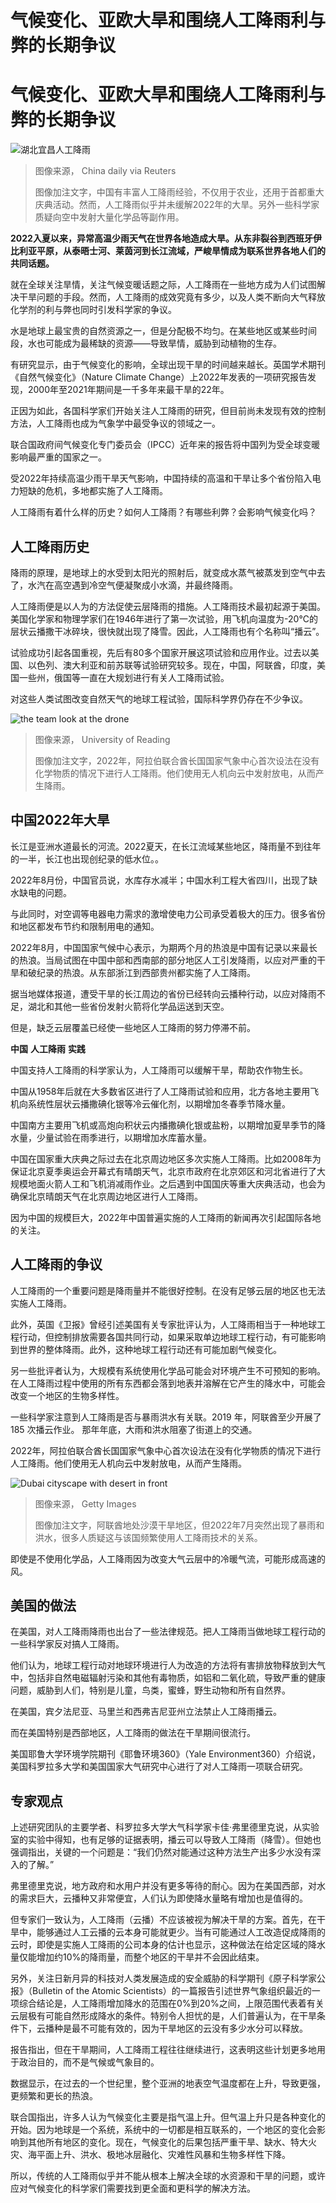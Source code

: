 # 气候变化、亚欧大旱和围绕人工降雨利与弊的长期争议

#  气候变化、亚欧大旱和围绕人工降雨利与弊的长期争议


![湖北宜昌人工降雨](_126351368_888e29747289ddbfaf5fe513de05f911bf9be7eb.jpg)

> 图像来源，  China daily via Reuters
>
> 图像加注文字，中国有丰富人工降雨经验，不仅用于农业，还用于首都重大庆典活动。然而，人工降雨似乎并未缓解2022年的大旱。另外一些科学家质疑向空中发射大量化学品等副作用。

**2022入夏以来，异常高温少雨天气在世界各地造成大旱。从东非裂谷到西班牙伊比利亚平原，从泰晤士河、莱茵河到长江流域，严峻旱情成为联系世界各地人们的共同话题。**

就在全球关注旱情，关注气候变暖话题之际，人工降雨在一些地方成为人们试图解决干旱问题的手段。然而，人工降雨的成效究竟有多少，以及人类不断向大气释放化学剂的利与弊也同时引发科学家的争议。

水是地球上最宝贵的自然资源之一，但是分配极不均匀。在某些地区或某些时间段，水也可能成为最稀缺的资源——导致旱情，威胁到动植物的生存。

有研究显示，由于气候变化的影响，全球出现干旱的时间越来越长。英国学术期刊《自然气候变化》（Nature Climate Change）上2022年发表的一项研究报告发现，2000年至2021年期间是一千多年来最干旱的22年。

正因为如此，各国科学家们开始关注人工降雨的研究，但目前尚未发现有效的控制方法，人工降雨也成为气象学中最受争议的领域之一。

联合国政府间气候变化专门委员会（IPCC）近年来的报告将中国列为受全球变暖影响最严重的国家之一。

受2022年持续高温少雨干旱天气影响，中国持续的高温和干旱让多个省份陷入电力短缺的危机，多地都实施了人工降雨。

人工降雨有着什么样的历史？如何人工降雨？有哪些利弊？会影响气候变化吗？

##  人工降雨历史

降雨的原理，是地球上的水受到太阳光的照射后，就变成水蒸气被蒸发到空气中去了，水汽在高空遇到冷空气便凝聚成小水滴，并最终降雨。

人工降雨便是以人为的方法促使云层降雨的措施。人工降雨技术最初起源于美国。美国化学家和物理学家们在1946年进行了第一次试验，用飞机向温度为-20℃的层状云播撒干冰碎块，很快就出现了降雪。因此，人工降雨也有个名称叫“播云”。

试验成功引起各国重视，先后有80多个国家开展这项试验和应用作业。过去以美国、以色列、澳大利亚和前苏联等试验研究较多。现在，中国，阿联酋，印度，美国一些州，俄国等一直在大规划进行有关人工降雨试验。

对这些人类试图改变自然天气的地球工程试验，国际科学界仍存在不少争议。

![the team look at the drone](_117610587_uae001press.jpg)

> 图像来源，  University of Reading
>
> 图像加注文字，2022年，阿拉伯联合酋长国国家气象中心首次设法在没有化学物质的情况下进行人工降雨。他们使用无人机向云中发射放电，从而产生降雨。

##  中国2022年大旱

长江是亚洲水道最长的河流。2022夏天，在长江流域某些地区，降雨量不到往年的一半，长江也出现创纪录的低水位。。

2022年8月份，中国官员说，水库存水减半；中国水利工程大省四川，出现了缺水缺电的问题。

与此同时，对空调等电器电力需求的激增使电力公司承受着极大的压力。很多省份和地区都发布节约和限制用电的通知。

2022年8月，中国国家气候中心表示，为期两个月的热浪是中国有记录以来最长的热浪。当局试图在中国中部和西南部的部分地区人工引发降雨，以应对严重的干旱和破纪录的热浪。从东部浙江到西部贵州都实施了人工降雨。

据当地媒体报道，遭受干旱的长江周边的省份已经转向云播种行动，以应对降雨不足，湖北和其他一些省份发射火箭将化学品运送到天空。

但是，缺乏云层覆盖已经使一些地区人工降雨的努力停滞不前。

**中国** **人工降雨** **实践**

中国支持人工降雨的科学家认为，人工降雨可以缓解干旱，帮助农作物生长。

中国从1958年后就在大多数省区进行了人工降雨试验和应用，北方各地主要用飞机向系统性层状云播撒碘化银等冷云催化剂，以期增加冬春季节降水量。

中国南方主要用飞机或高炮向积状云内播撒碘化银或盐粉，以期增加夏旱季节的降水量，少量试验在雨季进行，以期增加水库蓄水量。

中国在国家重大庆典之际过去在北京周边地区多次实施人工降雨。比如2008年为保证北京夏季奥运会开幕式有晴朗天气，北京市政府在北京郊区和河北省进行了大规模地面火箭人工和飞机消减雨作业。之后遇到中国国庆等重大庆典活动，也会为确保北京晴朗天气在北京周边地区进行人工降雨。

因为中国的规模巨大，2022年中国普遍实施的人工降雨的新闻再次引起国际各地的关注。

##  人工降雨的争议

人工降雨的一个重要问题是降雨量并不能很好控制。在没有足够云层的地区也无法实施人工降雨。

此外，英国《卫报》曾经引述美国有关专家批评认为，人工降雨相当于一种地球工程行动，但控制排放需要各国共同行动，如果采取单边地球工程行动，有可能影响到世界的整体降雨。此外，这种地球工程行动还有可能加剧气候变化。

另一些批评者认为，大规模有系统使用化学品可能会对环境产生不可预知的影响。在人工降雨过程中使用的所有东西都会落到地表并溶解在它产生的降水中，可能会改变一个地区的生物多样性。

一些科学家注意到人工降雨是否与暴雨洪水有关联。2019 年，阿联酋至少开展了 185 次播云作业。 那年年底，大雨和洪水阻塞了街道上的交通。

2022年，阿拉伯联合酋长国国家气象中心首次设法在没有化学物质的情况下进行人工降雨。他们使用无人机向云中发射放电，从而产生降雨。

![Dubai cityscape with desert in front](_117610593_dubai.jpg)

> 图像来源，  Getty Images
>
> 图像加注文字，阿联酋地处沙漠干旱地区，但2022年7月突然出现了暴雨和洪水，很多人质疑这与该国频繁使用人工降雨技术的关系。

即使是不使用化学品，人工降雨因为改变大气云层中的冷暖气流，可能形成高速的风。

##  美国的做法

在美国，对人工降雨降雨也出台了一些法律规范。把人工降雨当做地球工程行动的一些科学家反对搞人工降雨。

他们认为，地球工程行动对地球环境进行人为改造的方法将有害排放物释放到大气中，包括非自然电磁辐射污染和其他有毒物质，如铝和二氧化硫，导致严重的健康问题，威胁到人们，特别是儿童，鸟类，蜜蜂，野生动物和所有自然界。

在美国，宾夕法尼亚、马里兰和西弗吉尼亚州立法禁止人工降雨播云。

而在美国特别是西部地区，人工降雨的做法在干旱期间很流行。

美国耶鲁大学环境学院期刊《耶鲁环境360》（Yale Environment360）介绍说，美国科罗拉多大学和美国国家大气研究中心进行了对人工降雨一项联合研究。

##  专家观点

上述研究团队的主要学者、科罗拉多大学大气科学家卡佳·弗里德里克说，从实验室的实验中得知，也有足够的证据表明，播云可以导致人工降雨（降雪）。但她也强调指出，关键的一个问题是：“我们仍然对能通过这种方法生产出多少水没有深入的了解。”

弗里德里克说，地方政府和水用户并没有更多等待的耐心。因为在美国西部，对水的需求巨大，云播种又非常便宜，人们认为即使降水量略有增加也是值得的。

但专家们一致认为，人工降雨（云播）不应该被视为解决干旱的方案。首先，在干旱中，能够通过人工云播的云本身可能就更少。当有可能通过人工改造促成降雨的云时，即使是实施人工降雨的公司本身的估计也显示，这种做法在给定区域的降水量仅能增加约10%的降雨量，而整个地区的干旱并不会因此结束。

另外，关注日新月异的科技对人类发展造成的安全威胁的科学期刊《原子科学家公报》（Bulletin of the Atomic Scientists）的一篇报告引述世界气象组织最近的一项综合结论是，人工降雨增加降水的范围在0%到20%之间，上限范围代表着有关云层极有可能自然形成降水的条件。特别令人担忧的是，人们普遍认为，在干旱条件下，云播种是最不可能有效的，因为干旱地区的云没有多少水分可以释放。

报告指出，但在干旱期间，人工降雨工程往往继续进行，这表明这些计划更多地用于政治目的，而不是气候或气象目的。

数据显示，在过去的一个世纪里，整个亚洲的地表空气温度都在上升，导致更强，更频繁和更长的热浪。

联合国指出，许多人认为气候变化主要是指气温上升。但气温上升只是各种变化的开始。因为地球是一个系统，系统中的一切都是相互联系的，一个地区的变化会影响到其他所有地区的变化。现在，气候变化的后果包括严重干旱、缺水、特大火灾、海平面上升、洪水、极地冰层融化、灾难性风暴和生物多样性下降。

所以，传统的人工降雨似乎并不能从根本上解决全球的水资源和干旱的问题，或许应对气候变化的科学家们需要找到更全面和更科学的解决方法。


